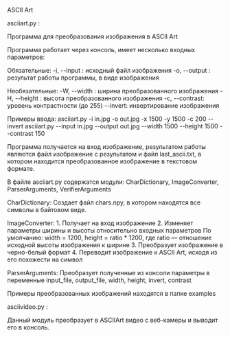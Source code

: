 ASCII Art

asciiart.py :

Программа для преобразования изображения в ASCII Art

Программа работает через консоль, имеет несколько входных параметров:

Обязательные:
	-i, --input  : исходный файл изображения
	-o, --output : результат работы программы, в виде изображения

Необязательные:
	-W, --width  : ширина преобразованного изображения
	-H, --height : высота преобразованного изображения
	-c, --contrast: уровень контрастности (до 255)
	--invert: инвертирование изображения

Примеры ввода:
	asciiart.py -i in.jpg -o out.jpg -x 1500 -y 1500 -c 200 --invert
	asciiart.py --input in.jpg --output out.jpg --width 1500 --height 1500 --contrast 150

Программа получается на вход изображение, результатом работы являются файл изображение с результатом и файл last_ascii.txt, в котором находится преобразованное изображение в текстовом формате.

В файле asciiart.py содержатся модули: CharDictionary, ImageConverter, ParserArguments, VerifierArguments

CharDictionary:
	Создает файл chars.npy, в котором находятся все символы в байтовом виде.

ImageConverter:
	1. Получает на вход изображение
	2. Изменяет параметры ширины и высоты относительно входных параметров
		По умолчанию: width = 1200, 
			      height = ratio * 1200, где ratio — отношение исходной высоты изображения к ширине
	3. Преобразует изображение в черно-белый формат
	4. Переводит изображение к ASCII Art, исходя из его похожести на символ

ParserArguments:
	Преобразует полученные из консоли параметры в переменные 
		input_file, output_file, width, height, invert, contrast
	
Примеры преобразованных изображений находятся в папке examples


asciivideo.py :

Данный модуль преобразует в ASCIIArt видео с веб-камеры и выводит его в консоль.




























